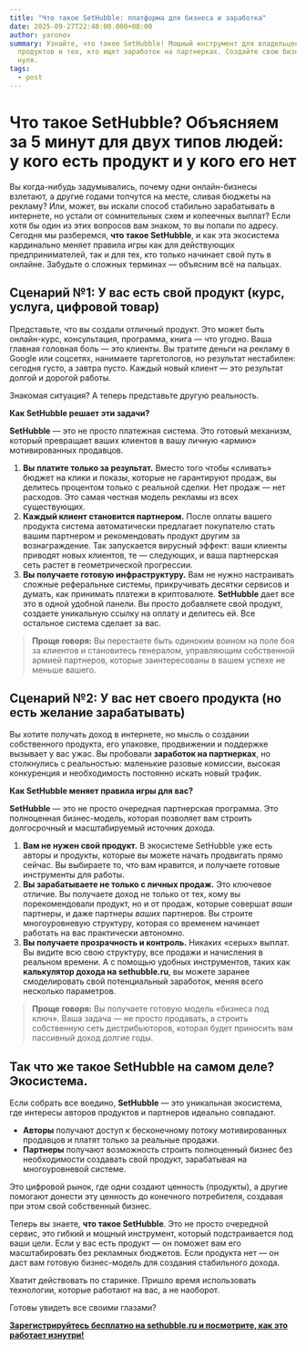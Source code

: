 ```yaml
---
title: "Что такое SetHubble: платформа для бизнеса и заработка"
date: 2025-09-27T22:48:00.000+08:00
author: yaronov
summary: Узнайте, что такое SetHubble! Мощный инструмент для владельцев
  продуктов и тех, кто ищет заработок на партнерках. Создайте свою бизнес-сеть с
  нуля.
tags:
  - post
---
```

# **Что такое SetHubble? Объясняем за 5 минут для двух типов людей: у кого есть продукт и у кого его нет**

Вы когда-нибудь задумывались, почему одни онлайн-бизнесы взлетают, а другие годами топчутся на месте, сливая бюджеты на рекламу? Или, может, вы искали способ стабильно зарабатывать в интернете, но устали от сомнительных схем и копеечных выплат? Если хотя бы один из этих вопросов вам знаком, то вы попали по адресу. Сегодня мы разберемся, **что такое SetHubble**, и как эта экосистема кардинально меняет правила игры как для действующих предпринимателей, так и для тех, кто только начинает свой путь в онлайне. Забудьте о сложных терминах — объясним всё на пальцах.

## **Сценарий №1: У вас есть свой продукт (курс, услуга, цифровой товар)**

Представьте, что вы создали отличный продукт. Это может быть онлайн-курс, консультация, программа, книга — что угодно. Ваша главная головная боль — это клиенты. Вы тратите деньги на рекламу в Google или соцсетях, нанимаете таргетологов, но результат нестабилен: сегодня густо, а завтра пусто. Каждый новый клиент — это результат долгой и дорогой работы.

Знакомая ситуация? А теперь представьте другую реальность.

**Как SetHubble решает эти задачи?**

**SetHubble** — это не просто платежная система. Это готовый механизм, который превращает ваших клиентов в вашу личную «армию» мотивированных продавцов.

1. **Вы платите только за результат.** Вместо того чтобы «сливать» бюджет на клики и показы, которые не гарантируют продаж, вы делитесь процентом только с реальной сделки. Нет продаж — нет расходов. Это самая честная модель рекламы из всех существующих.
2. **Каждый клиент становится партнером.** После оплаты вашего продукта система автоматически предлагает покупателю стать вашим партнером и рекомендовать продукт другим за вознаграждение. Так запускается вирусный эффект: ваши клиенты приводят новых клиентов, те — следующих, и ваша партнерская сеть растет в геометрической прогрессии.
3. **Вы получаете готовую инфраструктуру.** Вам не нужно настраивать сложные реферальные системы, прикручивать десятки сервисов и думать, как принимать платежи в криптовалюте. **SetHubble** дает все это в одной удобной панели. Вы просто добавляете свой продукт, создаете уникальную ссылку на оплату и делитесь ей. Все остальное система сделает за вас.

> **Проще говоря:** Вы перестаете быть одиноким воином на поле боя за клиентов и становитесь генералом, управляющим собственной армией партнеров, которые заинтересованы в вашем успехе не меньше вашего.

## **Сценарий №2: У вас нет своего продукта (но есть желание зарабатывать)**

Вы хотите получать доход в интернете, но мысль о создании собственного продукта, его упаковке, продвижении и поддержке вызывает у вас ужас. Вы пробовали **заработок на партнерках**, но столкнулись с реальностью: маленькие разовые комиссии, высокая конкуренция и необходимость постоянно искать новый трафик.

**Как SetHubble меняет правила игры для вас?**

**SetHubble** — это не просто очередная партнерская программа. Это полноценная бизнес-модель, которая позволяет вам строить долгосрочный и масштабируемый источник дохода.

1. **Вам не нужен свой продукт.** В экосистеме SetHubble уже есть авторы и продукты, которые вы можете начать продвигать прямо сейчас. Вы выбираете то, что вам нравится, и получаете готовые инструменты для работы.
2. **Вы зарабатываете не только с личных продаж.** Это ключевое отличие. Вы получаете доход не только от тех, кому вы порекомендовали продукт, но и от продаж, которые совершат *ваши* партнеры, и даже партнеры *ваших* партнеров. Вы строите многоуровневую структуру, которая со временем начинает работать на вас практически автономно.
3. **Вы получаете прозрачность и контроль.** Никаких «серых» выплат. Вы видите всю свою структуру, все продажи и начисления в реальном времени. А с помощью удобных инструментов, таких как **калькулятор дохода на sethubble.ru**, вы можете заранее смоделировать свой потенциальный заработок, меняя всего несколько параметров.

> **Проще говоря:** Вы получаете готовую модель «бизнеса под ключ». Ваша задача — не просто продавать, а строить собственную сеть дистрибьюторов, которая будет приносить вам пассивный доход долгие годы.

## **Так что же такое SetHubble на самом деле? Экосистема.**

Если собрать все воедино, **SetHubble** — это уникальная экосистема, где интересы авторов продуктов и партнеров идеально совпадают.

* **Авторы** получают доступ к бесконечному потоку мотивированных продавцов и платят только за реальные продажи.
* **Партнеры** получают возможность строить полноценный бизнес без необходимости создавать свой продукт, зарабатывая на многоуровневой системе.

Это цифровой рынок, где одни создают ценность (продукты), а другие помогают донести эту ценность до конечного потребителя, создавая при этом свой собственный бизнес.

Теперь вы знаете, **что такое SetHubble**. Это не просто очередной сервис, это гибкий и мощный инструмент, который подстраивается под ваши цели. Если у вас есть продукт — он поможет вам его масштабировать без рекламных бюджетов. Если продукта нет — он даст вам готовую бизнес-модель для создания стабильного дохода.

Хватит действовать по старинке. Пришло время использовать технологии, которые работают на вас, а не наоборот.

Готовы увидеть все своими глазами?

**[Зарегистрируйтесь бесплатно на sethubble.ru и посмотрите, как это работает изнутри!](https://sethubble.ru)**
